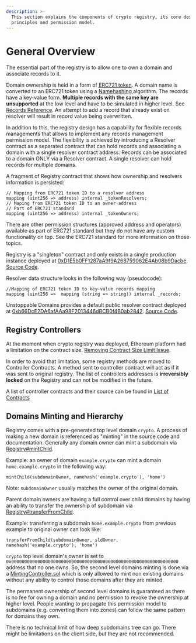 ```yaml
---
description: >-
  This section explains the components of crypto registry, its core design
  principles and permission model.
---
```


# General Overview

The essential part of the registry is to allow one to own a domain and associate records to it.

Domain ownership is held in a form of [ERC721 token](https://eips.ethereum.org/EIPS/eip-721). A domain name is converted to an ERC721 token using a [Namehashing ](namehashing.md)algorithm. The records have a key-value form. **Multiple records with the same key are unsupported** at the low level and have to be simulated in higher level. See [Records Reference](reference.md). An attempt to add a record that already exist on resolver will result in record value being overwritten.

In addition to this, the registry design has a capability for flexible records managements that allows to implement any records management permission model. The flexibility is achieved by introducing a Resolver contract as a separated contract that can hold records and associating a domain with a single resolver contract address. Records can be associated to a domain ONLY via a Resolver contract. A single resolver can hold records for multiple domains.

A fragment of Registry contract that shows how ownership and resolvers information is persisted:

```text
// Mapping from ERC721 token ID to a resolver address
mapping (uint256 => address) internal _tokenResolvers;
// Maping from ERC721 token ID to an owner address
// Part of ERC721 standard
mapping (uint256 => address) internal _tokenOwners;
```

There are other permission structures \(approved address and operators\) available as part of ERC721 standard but they do not have any custom functionality on top. See the ERC721 standard for more information on those topics.

Registry is a "singleton" contract and only exists in a single production instance deployed at [0xD1E5b0FF1287aA9f9A268759062E4Ab08b9Dacbe](https://etherscan.io/address/0xD1E5b0FF1287aA9f9A268759062E4Ab08b9Dacbe). [Source Code](https://github.com/unstoppabledomains/dot-crypto/blob/master/contracts/Registry.sol).

Resolver data structure looks in the following way \(pseudocode\):

```text
//Mapping of ERC721 token ID to key-value records mapping
mapping (uint256 =>  mapping (string => string)) internal _records;
```

Unstoppable Domains provides a default public resolver contract deployed at [0xb66DcE2DA6afAAa98F2013446dBCB0f4B0ab2842](https://etherscan.io/address/0xb66DcE2DA6afAAa98F2013446dBCB0f4B0ab2842). [Source Code](https://github.com/unstoppabledomains/dot-crypto/blob/master/contracts/Resolver.sol).

## Registry Controllers

At the moment when crypto registry was deployed, Ethereum platform had a limitation on the contract size. [Removing Contract Size Limit Issue](https://github.com/ethereum/EIPs/issues/1662).

In order to avoid that limitation, some registry methods are moved to Controller Contracts. A method sent to controller contract will act as if it was sent to original registry. The list of controllers addresses is **irreversibly locked** on the Registry and can not be modified in the future.

A list of controller contracts and their source can be found in [List of Contracts](https://github.com/unstoppabledomains/dot-crypto/blob/master/README.md#deployed-contracts)

## Domains Minting and Hierarchy

Registry comes with a pre-generated top level domain `crypto`. A process of making a new domain is referenced as "minting" in the source code and documentation. Generally any domain owner can mint a subdomain via [Registry\#mintChild](https://github.com/unstoppabledomains/dot-crypto/blob/master/contracts/Registry.sol#L79).

Example: an owner of domain `example.crypto` can mint a domain `home.example.crypto` in the following way:

```text
mintChild(subdomainOwner, namehash('example.crypto'), 'home')
```

Note: `subdomainOwner` usually matches the owner of the original domain.

Parent domain owners are having a full control over child domains by having an ability to transfer the ownership of subdomain via [Registry\#transferFromChild](https://github.com/unstoppabledomains/dot-crypto/blob/master/contracts/Registry.sol#L111).

Example: transferring a subdomain `home.example.crypto` from previous example to original owner can look like:

```text
transferFromChild(subdomainOwner, sldOwner, namehash('example.crypto'), 'home')
```

`crypto` top level domain's owner is set to `0x0000000000000000000000000000000000000000000000000000000000000000` address that no one owns. So, the second level domains minting is done via a [MintingController.sol](https://github.com/unstoppabledomains/dot-crypto/blob/master/contracts/controllers/MintingController.sol) which is only allowed to mint non existing domains without any ability to control those domains after they are minted.

The permanent ownership of second level domains is guaranteed as there is no fee for owning a domain and no permission to revoke the ownership at higher level. People wanting to propagate this permission model to subdomains \(e.g. converting them into zones\) can follow the same pattern for domains they own.

There is no technical limit of how deep subdomains tree can go. There might be limitations on the client side, but they are not recommended.

